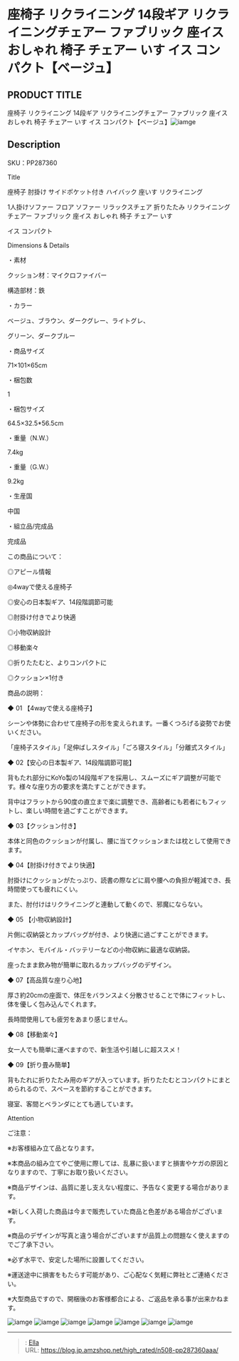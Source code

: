 # 座椅子 リクライニング 14段ギア リクライニングチェアー ファブリック 座イス おしゃれ 椅子 チェアー いす イス コンパクト【ベージュ】


## PRODUCT TITLE 

座椅子 リクライニング 14段ギア リクライニングチェアー ファブリック 座イス おしゃれ 椅子 チェアー いす イス コンパクト【ベージュ】![iamge](https://b2bfiles1.gigab2b.cn/image/wkseller/304/20220102_43a68fe7dde811227329d9794785cb22.jpg)

## Description

SKU：PP287360

Title

座椅子 肘掛け サイドポケット付き ハイバック 座いす リクライニング 

1人掛けソファー フロア ソファー リラックスチェア 折りたたみ リクライニングチェアー ファブリック 座イス おしゃれ 椅子 チェアー いす 

イス コンパクト

Dimensions &amp; Details



・素材

クッション材：マイクロファイバー 

構造部材：鉄

・カラー

ベージュ、ブラウン、ダークグレー、ライトグレ、

グリーン、ダークブルー

・商品サイズ

71×101×65cm

・梱包数

1

・梱包サイズ

64.5×32.5*56.5cm

・重量（N.W.）

7.4kg

・重量（G.W.）

9.2kg

・生産国

中国

・組立品/完成品

完成品



この商品について：

◎アピール情報

◎4wayで使える座椅子

◎安心の日本製ギア、14段階調節可能　

◎肘掛け付きでより快適

◎小物収納設計

◎移動楽々

◎折りたたむと、よりコンパクトに

◎クッション×1付き


商品の説明：

◆ 01 【4wayで使える座椅子】

シーンや体勢に合わせて座椅子の形を変えられます。一番くつろげる姿勢でお使いください。

「座椅子スタイル」「足伸ばしスタイル」「ごろ寝スタイル」「分離式スタイル」

◆ 02【安心の日本製ギア、14段階調節可能】

背もたれ部分にKoYo製の14段階ギアを採用し、スムーズにギア調整が可能です。様々な座り方の要求を満たすことができます。

背中はフラットから90度の直立まで楽に調整でき、高齢者にも若者にもフィットし、楽しい時間を過ごすことができます。

◆ 03【クッション付き】

本体と同色のクッションが付属し、腰に当てクッションまたは枕として使用できます。

◆ 04【肘掛け付きでより快適】

肘掛けにクッションがたっぷり、読書の際などに肩や腰への負担が軽減でき、長時間使っても疲れにくい。

また、肘付けはリクライニングと連動して動くので、邪魔にならない。

◆ 05 【小物収納設計】

片側に収納袋とカップバッグが付き、より快適に過ごすことができます。

イヤホン、モバイル・バッテリーなどの小物収納に最適な収納袋。

座ったまま飲み物が簡単に取れるカップバッグのデザイン。

◆ 07【高品質な座り心地】

厚さ約20cmの座面で、体圧をバランスよく分散させることで体にフィットし、体を優しく包み込んでくれます。

長時間使用しても疲労をあまり感じません。

◆ 08【移動楽々】

女一人でも簡単に運べますので、新生活や引越しに超ススメ！

◆ 09【折り畳み簡単】

背もたれに折りたたみ用のギアが入っています。折りたたむとコンパクトにまとめられるので、スペースを節約することができます。

寝室、客間とベランダにとても適しています。



Attention

ご注意：

※お客様組み立て品となります。

※本商品の組み立てやご使用に際しては、乱暴に扱いますと損害やケガの原因となりますので、丁寧にお取り扱いください。

※商品デザインは、品質に差し支えない程度に、予告なく変更する場合があります。

※新しく入荷した商品は今まで販売していた商品と色差がある場合がございます。

※商品のデザインが写真と違う場合がございますが品質上の問題なく使えますのでご了承下さい。

※必ず水平で、安定した場所に設置してください。

※運送途中に損害をもたらす可能があり、ご心配なく気軽に弊社とご連絡ください。

※大型商品ですので、開梱後のお客様都合による、ご返品を承る事が出来かねます。









![iamge](https://b2bfiles1.gigab2b.cn/image/wkseller/304/20220102_774266dffb8938f92f10d6093812d1ea.jpg)
![iamge](https://b2bfiles1.gigab2b.cn/image/wkseller/304/20220102_f30e33dd59cc63014e97f96ebc267a51.jpg)
![iamge](https://b2bfiles1.gigab2b.cn/image/wkseller/304/20220102_1fb157c79d6e788523951de150a46a3a.jpg)
![iamge](https://b2bfiles1.gigab2b.cn/image/wkseller/304/20220102_4a867c0b7b4f860f9ecec0a9f51a7aef.jpg)
![iamge](https://b2bfiles1.gigab2b.cn/image/wkseller/304/20220102_805bc523430dafd625ca80b1840ec228.jpg)
![iamge](https://b2bfiles1.gigab2b.cn/image/wkseller/304/20220102_67065345e01b0541cc52cfa3b000e4e4.jpg)
![iamge](https://b2bfiles1.gigab2b.cn/image/wkseller/304/20220102_9f917e3f9c5fb610fdd83f92ccb30847.jpg)


---

> : [Ella](https://blog.jp.amzshop.net/)  
> URL: https://blog.jp.amzshop.net/high_rated/n508-pp287360aaa/  


